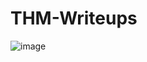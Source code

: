 # THM-Writeups


![image](https://user-images.githubusercontent.com/78603128/119178907-e259c600-baa0-11eb-9282-5c5f5ada3d3d.png)
